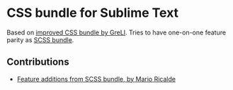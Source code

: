 # CSS bundle for Sublime Text

Based on [improved CSS bundle by GreLI](https://github.com/GreLI/CSS-tmLanguage). Tries to have one-on-one feature parity as [SCSS bundle](https://github.com/niksy/st-scss-bundle).

## Contributions

* [Feature additions from SCSS bundle, by Mario Ricalde](https://github.com/MarioRicalde/SCSS.tmbundle)
